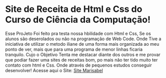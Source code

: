 # Site de Receita de Html e Css do Curso de Ciência da Computação!
 Esse ProJeto Foi feito pra testa nossa hbilidade com Html e Css, Se os alunos são deserolados ou não na programação de Web Code. Onde Tive a iniciativa de utilizar o metodo iliane de uma forma mais organizada ao meu ponto de ver, mais que para uma programa de menor linhas ficaria tranquilo. Cujo o Objetivo Tenta me destacar diante dos outros e me provar que podiar fazer uma sites de receitas bom, po mais não ter tido muito ter contato com html e Css. Onde através de pequenos estudos conseguir desenvolver!
Acesse aqui o Site: <a href="https://anisiodiogo.github.io/htmlReceita3/" target="_blank">Site Marisabel</a>
